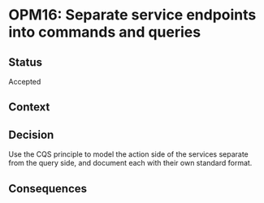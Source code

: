 # OPM16: Separate service endpoints into commands and queries

## Status
Accepted

## Context

## Decision
Use the CQS principle to model the action side of the services separate from
the query side, and document each with their own standard format.

## Consequences